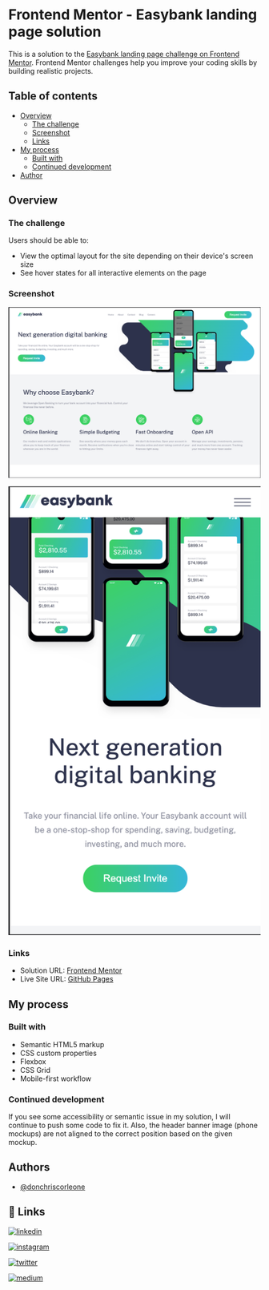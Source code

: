 # Frontend Mentor - Easybank landing page solution

This is a solution to the [Easybank landing page challenge on Frontend Mentor](https://www.frontendmentor.io/challenges/easybank-landing-page-WaUhkoDN). Frontend Mentor challenges help you improve your coding skills by building realistic projects. 
## Table of contents

- [Overview](#overview)
  - [The challenge](#the-challenge)
  - [Screenshot](#screenshot)
  - [Links](#links)
- [My process](#my-process)
  - [Built with](#built-with)
  - [Continued development](#continued-development)
- [Author](#author)

## Overview

### The challenge

Users should be able to:

- View the optimal layout for the site depending on their device's screen size
- See hover states for all interactive elements on the page

### Screenshot

![Desktop (1440px)](./screenshots/Desktop.png)

![Mobile (375px)](./screenshots/Mobile.png)


### Links

- Solution URL: [Frontend Mentor](https://www.frontendmentor.io/solutions/mobile-first-approach-using-plain-css-and-javascript-0lxfB_sKUU)
- Live Site URL: [GitHub Pages](https://donchriscorleone.github.io/easybank-landing-page/index.html)

## My process

### Built with

- Semantic HTML5 markup
- CSS custom properties
- Flexbox
- CSS Grid
- Mobile-first workflow


### Continued development

If you see some accessibility or semantic issue in my solution, I will continue to push some code to fix it.
Also, the header banner image (phone mockups) are not aligned to the correct position based on the given mockup.

## Authors

- [@donchriscorleone](https://www.github.com/donchriscorleone)


## 🔗 Links
[![linkedin](https://img.shields.io/badge/linkedin-0A66C2?style=for-the-badge&logo=linkedin&logoColor=white)](https://www.linkedin.com/in/christopher-ii-lajom-031959211/)

[![instagram](https://img.shields.io/badge/Instagram-E4405F?style=for-the-badge&logo=instagram&logoColor=white)](https://www.instagram.com/devchristopherii)

[![twitter](https://img.shields.io/badge/Twitter-1DA1F2?style=for-the-badge&logo=twitter&logoColor=white)](https://www.twitter.com/PaidChristopher)

[![medium](https://img.shields.io/badge/Medium-12100E?style=for-the-badge&logo=medium&logoColor=white)](https://medium.com/@christopherii_)
